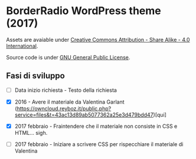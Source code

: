 # BorderRadio WordPress theme (2017)

Assets are avaiable under [Creative Commons Attribution - Share Alike - 4.0 International](https://creativecommons.org/licenses/by-sa/4.0/).

Source code is under [GNU General Public License](https://www.gnu.org/licenses/agpl.html).

## Fasi di sviluppo
* [ ] Data inizio richiesta - Testo della richiesta

* [x] 2016 - Avere il materiale da Valentina Garlant (https://owncloud.reyboz.it/public.php?service=files&t=43ac13d89ab5077362a25e3d479bdd47)[qui]
* [x] 2017 febbraio - Fraintendere che il materiale non consiste in CSS e HTML... sigh.
* [ ] 2017 febbraio - Iniziare a scrivere CSS per rispecchiare il materiale di Valentina
